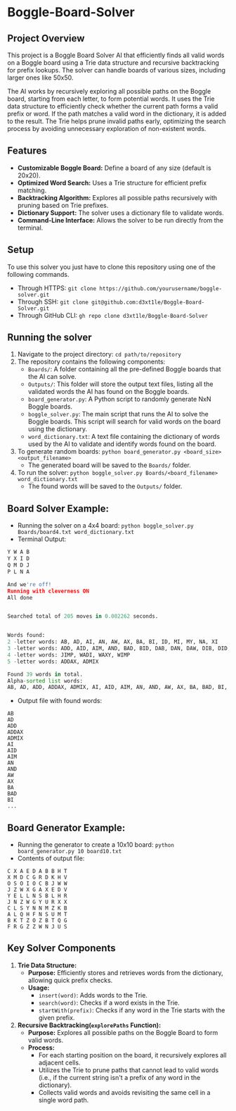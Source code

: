 # Boggle-Board-Solver
## Project Overview

This project is a Boggle Board Solver AI that efficiently finds all valid words on a Boggle board using a Trie data structure and recursive backtracking for prefix lookups. The solver can handle boards of various sizes, including larger ones like 50x50.

The AI works by recursively exploring all possible paths on the Boggle board, starting from each letter, to form potential words. It uses the Trie data structure to efficiently check whether the current path forms a valid prefix or word. If the path matches a valid word in the dictionary, it is added to the result. The Trie helps prune invalid paths early, optimizing the search process by avoiding unnecessary exploration of non-existent words.

## Features
* **Customizable Boggle Board:** Define a board of any size (default is 20x20).
* **Optimized Word Search:** Uses a Trie structure for efficient prefix matching.
* **Backtracking Algorithm:** Explores all possible paths recursively with pruning based on Trie prefixes.
* **Dictionary Support:** The solver uses a dictionary file to validate words.
* **Command-Line Interface:** Allows the solver to be run directly from the terminal.

## Setup
To use this solver you just have to clone this repository using one of the following commands.
- Through HTTPS:
`git clone https://github.com/yourusername/boggle-solver.git`
- Through SSH:
`git clone git@github.com:d3xt1le/Boggle-Board-Solver.git`
- Through GitHub CLI:
`gh repo clone d3xt1le/Boggle-Board-Solver`

## Running the solver
1. Navigate to the project directory:
`cd path/to/repository`
2. The repository contains the following components:
    - `Boards/`: A folder containing all the pre-defined Boggle boards that the AI can solve.
    - `Outputs/`: This folder will store the output text files, listing all the validated words the AI has found on the Boggle boards.
    - `board_generator.py`: A Python script to randomly generate NxN Boggle boards. 
    - `boggle_solver.py`: The main script that runs the AI to solve the Boggle boards. This script will search for valid words on the board using the dictionary.
    - `word_dictionary.txt`: A text file containing the dictionary of words used by the AI to validate and identify words found on the board.
3. To generate random boards:
`python board_generator.py <board_size> <output_filename>`
    - The generated board will be saved to the `Boards/` folder.
4. To run the solver:
`python boggle_solver.py Boards/<board_filename> word_dictionary.txt`
    - The found words will be saved to the `Outputs/` folder.

## Board Solver Example:
- Running the solver on a 4x4 board:
`python boggle_solver.py Boards/board4.txt word_dictionary.txt`
- Terminal Output:
```python
Y W A B
Y X I D
Q M D J
P L N A

And we're off!
Running with cleverness ON
All done


Searched total of 205 moves in 0.002262 seconds.


Words found:
2 -letter words: AB, AD, AI, AN, AW, AX, BA, BI, ID, MI, MY, NA, XI
3 -letter words: ADD, AID, AIM, AND, BAD, BID, DAB, DAN, DAW, DIB, DID, DIM, IMP, JIB, MIB, MID, MIX, WAB, WAD, WAX
4 -letter words: JIMP, WADI, WAXY, WIMP
5 -letter words: ADDAX, ADMIX

Found 39 words in total.
Alpha-sorted list words:
AB, AD, ADD, ADDAX, ADMIX, AI, AID, AIM, AN, AND, AW, AX, BA, BAD, BI, BID, DAB, DAN, DAW, DIB, DID, DIM, ID, IMP, JIB, JIMP, MI, MIB, MID, MIX, MY, NA, WAB, WAD, WADI, WAX, WAXY, WIMP, XI
```
- Output file with found words:
```
AB
AD
ADD
ADDAX
ADMIX
AI
AID
AIM
AN
AND
AW
AX
BA
BAD
BI
...
```

## Board Generator Example:
- Running the generator to create a 10x10 board:
`python board_generator.py 10 board10.txt`
- Contents of output file:
```
C X A E D A B B H T
X M D C G R D K H V
O S O I O C B J W W
J Z W X G A X E D V
Y E L L N S B L H R
J N Z W G Y U R X X
C L S Y N N M Z K B
A L Q H F N S U M T
B K T Z O Z B T Q G
F R G Z Z W N J U S
```

## Key Solver Components
1. **Trie Data Structure:**
    - **Purpose:** Efficiently stores and retrieves words from the dictionary, allowing quick prefix checks.
    - **Usage:** 
      - `insert(word)`: Adds words to the Trie.
      - `search(word)`: Checks if a word exists in the Trie.
      - `startWith(prefix)`: Checks if any word in the Trie starts with the given prefix.
2. **Recursive Backtracking(`explorePaths` Function):**
    - **Purpose:** Explores all possible paths on the Boggle Board to form valid words.
    - **Process:**
      - For each starting position on the board, it recursively explores all adjacent cells.
      - Utilizes the Trie to prune paths that cannot lead to valid words (i.e., if the current string isn't a prefix of any word in the dictionary).
      - Collects valid words and avoids revisiting the same cell in a single word path.
